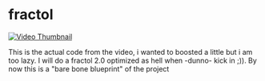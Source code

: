 # fractol

[![Video Thumbnail](https://img.youtube.com/vi/ANLW1zYbLcs/hqdefault.jpg)](https://youtu.be/ANLW1zYbLcs)


This is the actual code from the video, i wanted to boosted a little but i am too lazy.
I will do a fractol 2.0 optimized as hell when -dunno- kick in ;)). 
By now this is a "bare bone blueprint" of the project
